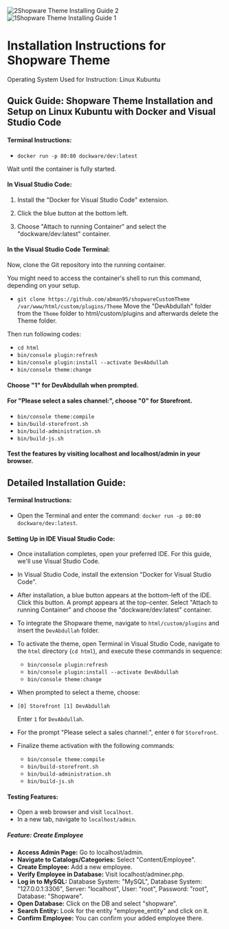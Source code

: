 ![2Shopware Theme Installing Guide 2](https://github.com/abman95/shopwareCustomTheme2/assets/132164884/831ee14a-484c-4f8b-8d82-d9c7fa5ecbf8)
![1Shopware Theme Installing Guide 1](https://github.com/abman95/shopwareCustomTheme2/assets/132164884/4f0cd7ef-21e9-47e9-a661-00b5a61d6401)

# Installation Instructions for Shopware Theme

Operating System Used for Instruction: Linux Kubuntu

## Quick Guide: Shopware Theme Installation and Setup on Linux Kubuntu with Docker and Visual Studio Code

#### Terminal Instructions:
- `docker run -p 80:80 dockware/dev:latest`

Wait until the container is fully started.

#### In Visual Studio Code:

1. Install the "Docker for Visual Studio Code" extension.

2. Click the blue button at the bottom left.

3. Choose "Attach to running Container" and select the "dockware/dev:latest" container.

#### In the Visual Studio Code Terminal:
Now, clone the Git repository into the running container. 

You might need to access the container's shell to run this command, depending on your setup.

- `git clone https://github.com/abman95/shopwareCustomTheme /var/www/html/custom/plugins/Theme`
Move the "DevAbdullah" folder from the `Theme` folder to html/custom/plugins and afterwards delete the Theme folder.

Then run following codes:
- `cd html`
- `bin/console plugin:refresh`
- `bin/console plugin:install --activate DevAbdullah`
- `bin/console theme:change`

#### Choose "1" for DevAbdullah when prompted.

#### For "Please select a sales channel:", choose "0" for Storefront.

- `bin/console theme:compile`
- `bin/build-storefront.sh`
- `bin/build-administration.sh`
- `bin/build-js.sh`

#### Test the features by visiting localhost and localhost/admin in your browser.  

  
## Detailed Installation Guide:

#### Terminal Instructions:

-   Open the Terminal and enter the command: `docker run -p 80:80 dockware/dev:latest`.

#### Setting Up in IDE Visual Studio Code:

-   Once installation completes, open your preferred IDE. For this guide, we'll use Visual Studio Code.
-   In Visual Studio Code, install the extension "Docker for Visual Studio Code".
-   After installation, a blue button appears at the bottom-left of the IDE. Click this button. A prompt appears at the top-center. Select "Attach to running Container" and choose the "dockware/dev:latest" container.
-   To integrate the Shopware theme, navigate to `html/custom/plugins` and insert the `DevAbdullah` folder.
-   To activate the theme, open Terminal in Visual Studio Code, navigate to the `html` directory (`cd html`), and execute these commands in sequence:
    -   `bin/console plugin:refresh`
    -   `bin/console plugin:install --activate DevAbdullah`
    -   `bin/console theme:change`
-   When prompted to select a theme, choose:
-   
    `[0] Storefront
    [1] DevAbdullah`

    Enter `1` for `DevAbdullah`.
-   For the prompt "Please select a sales channel:", enter `0` for `Storefront`.
-   Finalize theme activation with the following commands:
    -   `bin/console theme:compile`
    -   `bin/build-storefront.sh`
    -   `bin/build-administration.sh`
    -   `bin/build-js.sh`

#### Testing Features:

-   Open a web browser and visit `localhost`.
-   In a new tab, navigate to `localhost/admin`.


##### Feature: Create Employee

-   **Access Admin Page:** Go to localhost/admin.
-   **Navigate to Catalogs/Categories:** Select "Content/Employee".
-   **Create Employee:** Add a new employee.
-   **Verify Employee in Database:** Visit localhost/adminer.php.
-   **Log in to MySQL:** Database System: "MySQL", Database System: "127.0.0.1:3306", Server: "localhost", User: "root", Password: "root", Database: "Shopware".
-   **Open Database:** Click on the DB and select "shopware".
-   **Search Entity:** Look for the entity "employee_entity" and click on it.
-   **Confirm Employee:** You can confirm your added employee there.
